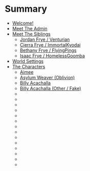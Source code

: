 # Summary

- [Welcome!](./chapter_1.md)
- [Meet The Admin](./chapter_2.md)
- [Meet The Siblings](./chapter_3.md)
    - [Jordan Frye / Venturian](./3.Siblings/3.1.Jordan-Frye-Venturian.md)
    - [Cierra Frye / ImmortalKyodai](./3.Siblings/3.2.Cierra-Frye-ImmortalKyodai.md)
    - [Bethany Frye / FlyingPings](./3.Siblings/3.3.Bethany-Frye-FlyingPings.md)
    - [Isaac Frye / HomelessGoomba](./3.Siblings/3.4.Isaac-Frye-HomelessGoomba.md)
- [World Settings](./chapter_4.md)
- [The Characters](./chapter_5.md)
  - [Aimee]()
  - [Asylum Weaver \(Oblivion)]()
  - [Billy Acachalla]()
  - [Billy Acachalla \(Other / Fake)]()
  - []()
  - []()
  - []()
  - []()
  - []()
  - []()
  - []()
  - []()
  - []()
  - []()
  - []()
  - []()
  - []()
  - []()